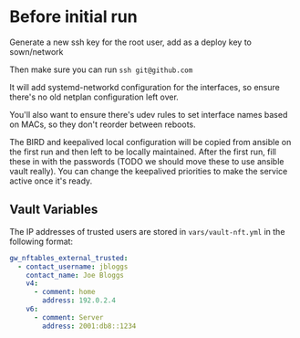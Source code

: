 # Before initial run
Generate a new ssh key for the root user, add as a deploy key to sown/network

Then make sure you can run `ssh git@github.com`

It will add systemd-networkd configuration for the interfaces, so ensure there's no old netplan configuration left over.

You'll also want to ensure there's udev rules to set interface names based on MACs, so they don't reorder between reboots.

The BIRD and keepalived local configuration will be copied from ansible on the first run and then left to be locally maintained. After the first run, fill these in with the passwords (TODO we should move these to use ansible vault really). You can change the keepalived priorities to make the service active once it's ready.


## Vault Variables

The IP addresses of trusted users are stored in `vars/vault-nft.yml` in the following format:

```yml
gw_nftables_external_trusted:
  - contact_username: jbloggs
    contact_name: Joe Bloggs
    v4:
      - comment: home
        address: 192.0.2.4
    v6:
      - comment: Server
        address: 2001:db8::1234
```